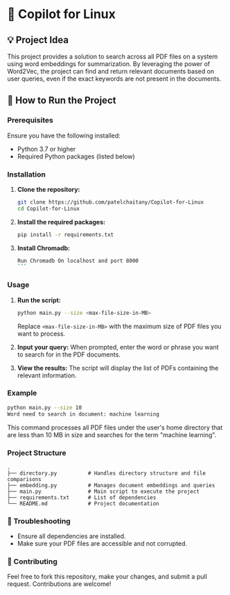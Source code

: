 # 📄 Copilot for Linux

## 💡 Project Idea

This project provides a solution to search across all PDF files on a system using word embeddings for summarization. By leveraging the power of Word2Vec, the project can find and return relevant documents based on user queries, even if the exact keywords are not present in the documents.

## 🚀 How to Run the Project

### Prerequisites

Ensure you have the following installed:

- Python 3.7 or higher
- Required Python packages (listed below)

### Installation

1. **Clone the repository:**
   ```bash
   git clone https://github.com/patelchaitany/Copilot-for-Linux
   cd Copilot-for-Linux
   ```

2. **Install the required packages:**
   ```bash
   pip install -r requirements.txt
    ```
3. **Install Chromadb:**
    ``````bash
    Run Chromadb On localhost and port 8000
    ```
### Usage

1. **Run the script:**
   ```bash
   python main.py --size <max-file-size-in-MB>
   ```
   Replace `<max-file-size-in-MB>` with the maximum size of PDF files you want to process.

2. **Input your query:**
   When prompted, enter the word or phrase you want to search for in the PDF documents.

3. **View the results:**
   The script will display the list of PDFs containing the relevant information.

### Example

```bash
python main.py --size 10
Word need to search in document: machine learning
```

This command processes all PDF files under the user's home directory that are less than 10 MB in size and searches for the term "machine learning".

### Project Structure

```
.
├── directory.py          # Handles directory structure and file comparisons
├── embedding.py          # Manages document embeddings and queries
├── main.py               # Main script to execute the project
├── requirements.txt      # List of dependencies
└── README.md             # Project documentation
```

### 🔧 Troubleshooting

- Ensure all dependencies are installed.
- Make sure your PDF files are accessible and not corrupted.

### 🤝 Contributing

Feel free to fork this repository, make your changes, and submit a pull request. Contributions are welcome!


